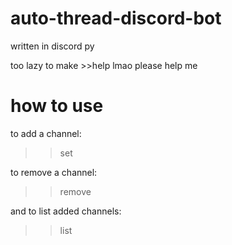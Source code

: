 # auto-thread-discord-bot
written in discord py

too lazy to make >>help lmao please help me

# how to use
to add a channel:
 >>set <channel>

to remove a channel:
 >>remove <channel>

and to list added channels:
 >>list
